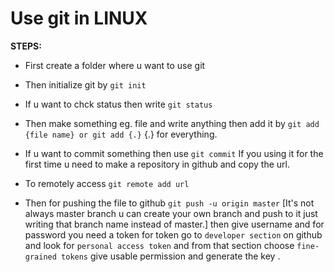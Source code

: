 # Use git in LINUX

**STEPS:** 

- First create a folder where u want to use git

- Then initialize git by `git init`

- If u want to chck status then write `git status`

- Then make something eg. file and write anything then add it by `git add {file name} or git add {.}`
        {.} for everything.

- If u want to commit something then use `git commit` If you using it for the first time  u need to make a repository in github and copy the url.


- To remotely access `git remote add url`

- Then for pushing the file to github `git push -u origin master` [It's not always master branch u can create your own branch and push to it just writing that branch name instead of master.]
then give username and for password you  need a token 
for token go to `developer section` on github and look for `personal access token` and from that section choose `fine-grained tokens` give usable permission and generate the key .



